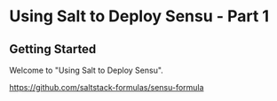 # Using Salt to Deploy Sensu - Part 1

## Getting Started

Welcome to "Using Salt to Deploy Sensu".

https://github.com/saltstack-formulas/sensu-formula


